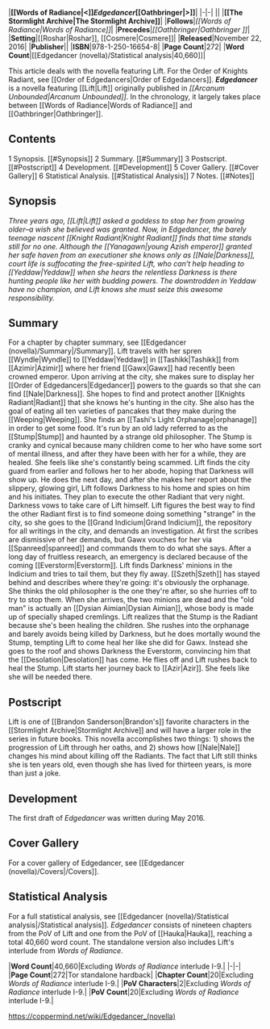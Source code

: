 |**[[Words of Radiance\|<]]*Edgedancer*[[Oathbringer\|>]]**|
|-|-|
||
|**[[The Stormlight Archive\|The Stormlight Archive]]**|
|**Follows**|*[[Words of Radiance\|Words of Radiance]]*|
|**Precedes**|*[[Oathbringer\|Oathbringer ]]*|
|**Setting**|[[Roshar\|Roshar]], [[Cosmere\|Cosmere]]|
|**Released**|November 22, 2016|
|**Publisher**||
|**ISBN**|978-1-250-16654-8|
|**Page Count**|272|
|**Word Count**|[[Edgedancer (novella)/Statistical analysis\|40,660]]|

This article deals with the novella featuring Lift. For the Order of Knights Radiant, see [[Order of Edgedancers\|Order of Edgedancers]].
***Edgedancer*** is a novella featuring [[Lift\|Lift]] originally published in *[[Arcanum Unbounded\|Arcanum Unbounded]]*. In the chronology, it largely takes place between [[Words of Radiance\|Words of Radiance]] and [[Oathbringer\|Oathbringer]].

## Contents

1 Synopsis. [[#Synopsis]] 
2 Summary. [[#Summary]] 
3 Postscript. [[#Postscript]] 
4 Development. [[#Development]] 
5 Cover Gallery. [[#Cover Gallery]] 
6 Statistical Analysis. [[#Statistical Analysis]] 
7 Notes. [[#Notes]] 


## Synopsis
*Three years ago, [[Lift\|Lift]] asked a goddess to stop her from growing older–a wish she believed was granted. Now, in *Edgedancer*, the barely teenage nascent [[Knight Radiant\|Knight Radiant]] finds that time stands still for no one. Although the [[Yanagawn\|young Azish emperor]] granted her safe haven from an executioner she knows only as [[Nale\|Darkness]], court life is suffocating the free-spirited Lift, who can’t help heading to [[Yeddaw\|Yeddaw]] when she hears the relentless Darkness is there hunting people like her with budding powers. The downtrodden in Yeddaw have no champion, and Lift knows she must seize this awesome responsibility.*

## Summary
For a chapter by chapter summary, see [[Edgedancer (novella)/Summary\|/Summary]].
Lift travels with her spren [[Wyndle\|Wyndle]] to [[Yeddaw\|Yeddaw]] in [[Tashikk\|Tashikk]] from [[Azimir\|Azimir]] where her friend [[Gawx\|Gawx]] had recently been crowned emperor. Upon arriving at the city, she makes sure to display her [[Order of Edgedancers\|Edgedancer]] powers to the guards so that she can find [[Nale\|Darkness]]. She hopes to find and protect another [[Knights Radiant\|Radiant]] that she knows he's hunting in the city. She also has the goal of eating all ten varieties of pancakes that they make during the [[Weeping\|Weeping]].
She finds an [[Tashi's Light Orphanage\|orphanage]] in order to get some food. It's run by an old lady referred to as the [[Stump\|Stump]] and haunted by a strange old philosopher. The Stump is cranky and cynical because many children come to her who have some sort of mental illness, and after they have been with her for a while, they are healed. She feels like she's constantly being scammed.
Lift finds the city guard from earlier and follows her to her abode, hoping that Darkness will show up. He does the next day, and after she makes her report about the slippery, glowing girl, Lift follows Darkness to his home and spies on him and his initiates. They plan to execute the other Radiant that very night. Darkness vows to take care of Lift himself.
Lift figures the best way to find the other Radiant first is to find someone doing something "strange" in the city, so she goes to the [[Grand Indicium\|Grand Indicium]], the repository for all writings in the city, and demands an investigation. At first the scribes are dismissive of her demands, but Gawx vouches for her via [[Spanreed\|spanreed]] and commands them to do what she says. After a long day of fruitless research, an emergency is declared because of the coming [[Everstorm\|Everstorm]]. Lift finds Darkness' minions in the Indicium and tries to tail them, but they fly away. [[Szeth\|Szeth]] has stayed behind and describes where they're going: it's obviously the orphanage. She thinks the old philosopher is the one they're after, so she hurries off to try to stop them.
When she arrives, the two minions are dead and the "old man" is actually an [[Dysian Aimian\|Dysian Aimian]], whose body is made up of specially shaped cremlings. Lift realizes that the Stump is the Radiant because she's been healing the children. She rushes into the orphanage and barely avoids being killed by Darkness, but he does mortally wound the Stump, tempting Lift to come heal her like she did for Gawx. Instead she goes to the roof and shows Darkness the Everstorm, convincing him that the [[Desolation\|Desolation]] has come. He flies off and Lift rushes back to heal the Stump.
Lift starts her journey back to [[Azir\|Azir]]. She feels like she will be needed there.

## Postscript
Lift is one of [[Brandon Sanderson\|Brandon's]] favorite characters in the [[Stormlight Archive\|Stormlight Archive]] and will have a larger role in the series in future books. This novella accomplishes two things: 1) shows the progression of Lift through her oaths, and 2) shows how [[Nale\|Nale]] changes his mind about killing off the Radiants.
The fact that Lift still thinks she is ten years old, even though she has lived for thirteen years, is more than just a joke.

## Development
The first draft of *Edgedancer* was written during May 2016.

## Cover Gallery
For a cover gallery of Edgedancer, see [[Edgedancer (novella)/Covers\|/Covers]].
## Statistical Analysis
For a full statistical analysis, see [[Edgedancer (novella)/Statistical analysis\|/Statistical analysis]].
*Edgedancer* consists of nineteen chapters from the PoV of Lift and one from the PoV of [[Hauka\|Hauka]], reaching a total 40,660 word count. The standalone version also includes Lift's interlude from *Words of Radiance*.

|**Word Count**|40,660|Excluding *Words of Radiance* interlude I-9.|
|-|-|
|**Page Count**|272|Tor standalone hardback|
|**Chapter Count**|20|Excluding *Words of Radiance* interlude I-9.|
|**PoV Characters**|2|Excluding *Words of Radiance* interlude I-9.|
|**PoV Count**|20|Excluding *Words of Radiance* interlude I-9.|



https://coppermind.net/wiki/Edgedancer_(novella)